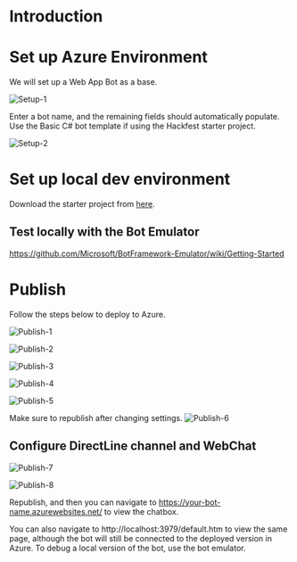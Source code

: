 # Introduction 
# Set up Azure Environment
We will set up a Web App Bot as a base.

![Setup-1](./assets/Setup-1.png)

Enter a bot name, and the remaining fields should automatically populate. Use the Basic C# bot template if using the Hackfest starter project.

![Setup-2](./assets/Setup-2.png)

# Set up local dev environment

Download the starter project from [here](https://intergen1-my.sharepoint.com/:f:/g/personal/openders_intergen_org_nz/Et7L8EqkBWxCk6pK78_8UrUBgeKqr1vaoywMF38NjKxTEw). 

## Test locally with the Bot Emulator
https://github.com/Microsoft/BotFramework-Emulator/wiki/Getting-Started

# Publish
Follow the steps below to deploy to Azure.

![Publish-1](./assets/Publish-1.png)

![Publish-2](./assets/Publish-2.png)

![Publish-3](./assets/Publish-3.png)

![Publish-4](./assets/Publish-4.png)

![Publish-5](./assets/Publish-5.png)

Make sure to republish after changing settings.
![Publish-6](./assets/Publish-6.png)

## Configure DirectLine channel and WebChat

![Publish-7](./assets/Publish-7.png)

![Publish-8](./assets/Publish-8.png)

Republish, and then you can navigate to https://your-bot-name.azurewebsites.net/ to view the chatbox.

You can also navigate to http://localhost:3979/default.htm to view the same page, although the bot will still be connected to the deployed version in Azure. To debug a local version of the bot, use the bot emulator.